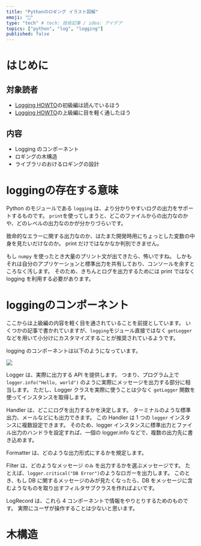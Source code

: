 ```yaml
---
title: "Pythonのロギング イラスト図解"
emoji: "🔖"
type: "tech" # tech: 技術記事 / idea: アイデア
topics: ["python", "log", "logging"]
published: false
---
```


# はじめに

## 対象読者

- [Logging HOWTO](https://docs.python.org/ja/3/howto/logging.html)の初級編は読んでいるほう
- [Logging HOWTO](https://docs.python.org/ja/3/howto/logging.html)の上級編に目を軽く通したほう

## 内容

- Logging のコンポーネント
- ロギングの木構造
- ライブラリのおけるロギングの設計

# loggingの存在する意味

Python のモジュールである `logging` は、より分かりやすいログの出力をサポートするものです。
`print`を使ってしまうと、どこのファイルからの出力なのかや、どのレベルの出力なのかが分かりづらいです。

致命的なエラーに関する出力なのか、はたまた開発時用にちょっとした変数の中身を見たいだけなのか。
print だけではなかなか判別できません。

もし `numpy` を使ったとき大量のプリント文が出てきたら、怖いですね。
しかもそれは自分のアプリケーションと標準出力を共有しており、コンソールを余すところなく汚します。
そのため、きちんとログを出力するためには print ではなく logging を利用する必要があります。

# loggingのコンポーネント

ここからは上級編の内容を軽く目を通されていることを前提としています。
いくつかの記事で書かれていますが、`logging`モジュール直接ではなく
`getLogger`などを用いて小分けにカスタマイズすることが推奨されているようです。

logging のコンポーネントは以下のようになっています。

![](https://storage.googleapis.com/zenn-user-upload/tztzukx1j648e6fqafhun1wz24n4)

Logger は、実際に出力する API を提供します。
つまり、プログラム上で `logger.info("Hello, world")` のように実際にメッセージを出力する部分に相当します。
ただし、Logger クラスを実際に使うことは少なく `getLogger` 関数を使ってインスタンスを取得します。

Handler は、どこにログを出力するかを決定します。
ターミナルのような標準出力、メールなどにも出力できます。
この Handler は 1 つの `logger` インスタンスに複数設定できます。
そのため、logger インスタンスに標準出力とファイル出力のハンドラを設定すれば、一個の logger.info などで、複数の出力先に書き込めます。

Formatter は、どのような出力形式にするかを規定します。

Filter は、どのようなメッセージ `のみ` を出力するかを選ぶメッセージです。
たとえば、`logger.critical("DB Error")`のようなロガーを出力します。
このとき、もし DB に関するメッセージのみが見たくなったら、DB をメッセージに含むようなものを取り出すフィルタサブクラスを作ればよいです。

LogRecord は、これら 4 コンポーネントで情報をやりとりするためのものです。
実際にユーザが操作することは少ないと思います。

# 木構造


